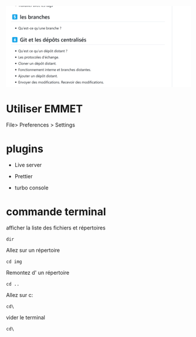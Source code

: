![alt text](./img/screenshot.png)

# Utiliser EMMET
File> Preferences > Settings

# plugins
- Live server

- Prettier

- turbo console

# commande terminal
afficher la liste des fichiers et répertoires
```
dir
```

Allez sur un répertoire
```
cd img
```

Remontez d' un répertoire
```
cd ..
```

Allez sur c:
```
cd\
```

vider le terminal
```
cd\
```
